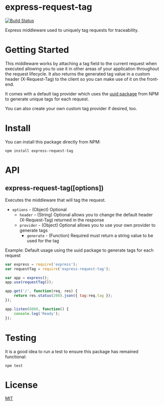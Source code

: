 # express-request-tag
[![Build Status][travis-image]][travis-url]

Express middleware used to uniquely tag requests for traceability.

# Getting Started
This middleware works by attaching a tag field to the current request when executed allowing you to use it in other areas of your application throughout the request lifecycle. It also returns the generated tag value in a custom header (X-Request-Tag) to the client so you can make use of it on the front-end.

It comes with a default tag provider which uses the [uuid package](https://www.npmjs.com/package/uuid) from NPM to generate unique tags for each request.

You can also create your own custom tag provider if desired, too.

# Install
You can install this package directly from NPM:
```
npm install express-request-tag
```

# API
## express-request-tag([options])
Executes the middleware that will tag the request.

* `options` - (Object) Optional
    * `header` - (String) Optional allows you to change the default header (X-Request-Tag) returned in the response
    * `provider` - (Object) Optional allows you to use your own provider to generate tags
        * `generate` - (Function) Required must return a string value to be used for the tag

Example: Default usage using the uuid package to generate tags for each request
```js
var express = require('express');
var requestTag = require('express-request-tag');

var app = express();
app.use(requestTag());

app.get('/', function(req, res) {
    return res.status(200).json({ tag:req.tag });
});

app.listen(8080, function() {
    console.log('Ready');
});
```

# Testing
It is a good idea to run a test to ensure this package has remained functional:
```
npm test
```

# License
[MIT](http://opensource.org/licenses/MIT)

[travis-url]: https://travis-ci.org/dlowder/express-request-tag
[travis-image]: https://travis-ci.org/dlowder/express-request-tag.svg?branch=master